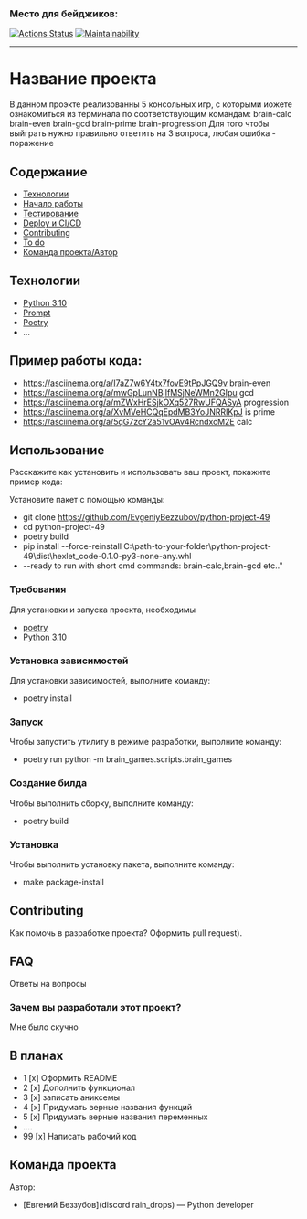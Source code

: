 ### Место для бейджиков:

[![Actions Status](https://github.com/EvgeniyBezzubov/python-project-49/workflows/hexlet-check/badge.svg)](https://github.com/EvgeniyBezzubov/python-project-49/actions)
[![Maintainability](https://api.codeclimate.com/v1/badges/0bcb316d0719c8c35cdb/maintainability)](https://codeclimate.com/github/EvgeniyBezzubov/python-project-49/maintainability)

_____

# Название проекта
В данном проэкте реализованны 5 консольных игр, с которыми иожете ознакомиться из терминала по соответствующим командам: brain-calc brain-even 
brain-gcd brain-prime brain-progression Для того чтобы выйграть нужно правильно ответить на 3 вопроса, любая ошибка - поражение
## Содержание
- [Технологии](#технологии)
- [Начало работы](#начало-работы)
- [Тестирование](#тестирование)
- [Deploy и CI/CD](#deploy-и-ci/cd)
- [Contributing](#contributing)
- [To do](#to-do)
- [Команда проекта/Автор](#команда-проекта)

## Технологии
- [Python 3.10](https://www.python.org/)
- [Prompt](https://pypi.org/project/prompt/)
- [Poetry](https://python-poetry.org/)
- ...
## Пример работы кода:
- https://asciinema.org/a/I7aZ7w6Y4tx7fovE9tPpJGQ9v brain-even
- https://asciinema.org/a/mwGpLunNBjIfMSjNeWMn2GIpu gcd
- https://asciinema.org/a/mZWxHrESjkOXq527RwUFQASyA progression
- https://asciinema.org/a/XvMVeHCQqEpdMB3YoJNRRIKpJ is prime
- https://asciinema.org/a/5qG7zcY2a51vOAv4RcndxcM2E calc
## Использование
Расскажите как установить и использовать ваш проект, покажите пример кода:

Установите пакет с помощью команды:
- git clone https://github.com/EvgeniyBezzubov/python-project-49
- cd python-project-49
- poetry build
- pip install --force-reinstall C:\path-to-your-folder\python-project-49\dist\hexlet_code-0.1.0-py3-none-any.whl
- --ready to run with short cmd commands: brain-calc,brain-gcd etc.."


### Требования
Для установки и запуска проекта, необходимы
- [poetry](https://python-poetry.org/) 
- [Python 3.10](https://www.python.org/)

### Установка зависимостей
Для установки зависимостей, выполните команду:
- poetry install


### Запуск
Чтобы запустить утилиту в режиме разработки, выполните команду:
- poetry run python -m brain_games.scripts.brain_games

### Создание билда
Чтобы выполнить сборку, выполните команду: 
- poetry build


### Установка
Чтобы выполнить установку пакета, выполните команду: 
- make package-install


## Contributing
Как помочь в разработке проекта? Оформить pull request).

## FAQ 
Ответы на вопросы

### Зачем вы разработали этот проект?
Мне было скучно

## В планах
- 1 [x] Оформить README
- 2 [x] Дополнить функционал
- 3 [х] записать аниксемы
- 4 [x] Придумать верные названия функций
- 5 [x] Придумать верные названия переменных
- ....
- 99 [х] Написать рабочий код

## Команда проекта
Автор:

- [Евгений Беззубов](discord rain_drops) — Python developer


